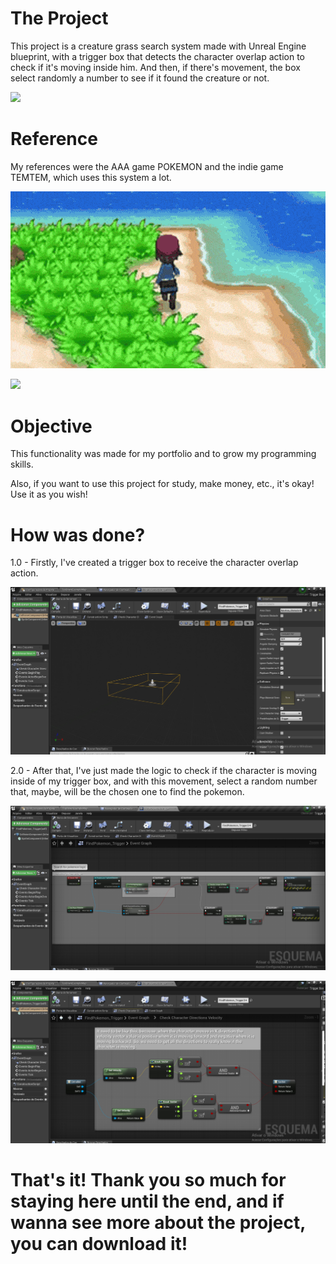 # The Project

This project is a creature grass search system made with Unreal Engine blueprint, with a trigger box that detects the character overlap action to check if it's moving inside him. And then, if there's movement, the box select randomly a number to see if it found the creature or not.

![](https://github.com/KaykyDeSouzaDias/Creature-Grass-Search-System-Unreal-Blueprint/blob/main/Imgs%26GIFs/GameplayGIF.gif)

# Reference

My references were the AAA game POKEMON and the indie game TEMTEM, which uses this system a lot.

![](https://github.com/KaykyDeSouzaDias/Creature-Grass-Search-System-Unreal-Blueprint/blob/main/Imgs%26GIFs/ExampleGameplayGIF01.gif)

![](https://github.com/KaykyDeSouzaDias/Creature-Grass-Search-System-Unreal-Blueprint/blob/main/Imgs%26GIFs/ExampleGameplayGIF02.gif)

# Objective
This functionality was made for my portfolio and to grow my programming skills.

Also, if you want to use this project for study, make money, etc., it's okay! Use it as you wish!

# How was done?

1.0 - Firstly, I've created a trigger box to receive the character overlap action.

![](https://github.com/KaykyDeSouzaDias/Creature-Grass-Search-System-Unreal-Blueprint/blob/main/Imgs%26GIFs/Image01.JPG)

2.0 - After that, I've just made the logic to check if the character is moving inside of my trigger box, and with this movement, select a random number that, maybe, will be the chosen one to find the pokemon.

![](https://github.com/KaykyDeSouzaDias/Creature-Grass-Search-System-Unreal-Blueprint/blob/main/Imgs%26GIFs/Image02.JPG)

![](https://github.com/KaykyDeSouzaDias/Creature-Grass-Search-System-Unreal-Blueprint/blob/main/Imgs%26GIFs/Image03.JPG)

# That's it! Thank you so much for staying here until the end, and if wanna see more about the project, you can download it!
